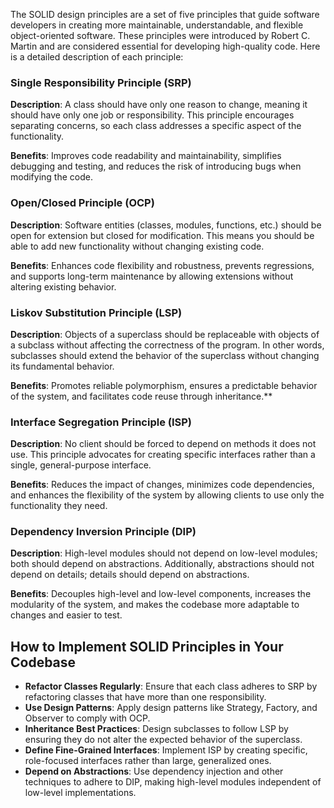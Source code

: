 The SOLID design principles are a set of five principles that guide software developers in creating more maintainable, understandable, and flexible object-oriented software. These principles were introduced by Robert C. Martin and are considered essential for developing high-quality code. Here is a detailed description of each principle:

### Single Responsibility Principle (SRP)

**Description**: A class should have only one reason to change, meaning it should have only one job or responsibility. This principle encourages separating concerns, so each class addresses a specific aspect of the functionality.

**Benefits**: Improves code readability and maintainability, simplifies debugging and testing, and reduces the risk of introducing bugs when modifying the code.

### Open/Closed Principle (OCP)

**Description**: Software entities (classes, modules, functions, etc.) should be open for extension but closed for modification. This means you should be able to add new functionality without changing existing code.

**Benefits**: Enhances code flexibility and robustness, prevents regressions, and supports long-term maintenance by allowing extensions without altering existing behavior.

### Liskov Substitution Principle (LSP)

**Description**: Objects of a superclass should be replaceable with objects of a subclass without affecting the correctness of the program. In other words, subclasses should extend the behavior of the superclass without changing its fundamental behavior.

**Benefits**: Promotes reliable polymorphism, ensures a predictable behavior of the system, and facilitates code reuse through inheritance.**

### Interface Segregation Principle (ISP)

**Description**: No client should be forced to depend on methods it does not use. This principle advocates for creating specific interfaces rather than a single, general-purpose interface.

**Benefits**: Reduces the impact of changes, minimizes code dependencies, and enhances the flexibility of the system by allowing clients to use only the functionality they need.

### Dependency Inversion Principle (DIP)

**Description**: High-level modules should not depend on low-level modules; both should depend on abstractions. Additionally, abstractions should not depend on details; details should depend on abstractions.

**Benefits**: Decouples high-level and low-level components, increases the modularity of the system, and makes the codebase more adaptable to changes and easier to test.


## How to Implement SOLID Principles in Your Codebase

- **Refactor Classes Regularly**: Ensure that each class adheres to SRP by refactoring classes that have more than one responsibility.
- **Use Design Patterns**: Apply design patterns like Strategy, Factory, and Observer to comply with OCP.
- **Inheritance Best Practices**: Design subclasses to follow LSP by ensuring they do not alter the expected behavior of the superclass.
- **Define Fine-Grained Interfaces**: Implement ISP by creating specific, role-focused interfaces rather than large, generalized ones.
- **Depend on Abstractions**: Use dependency injection and other techniques to adhere to DIP, making high-level modules independent of low-level implementations.
